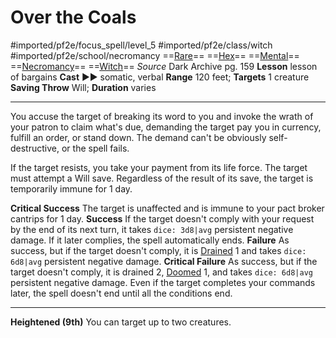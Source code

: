 # Over the Coals
#imported/pf2e/focus_spell/level_5 #imported/pf2e/class/witch #imported/pf2e/school/necromancy 
==[Rare](rare.md)== ==[Hex](../../../Traits/Hex.md)== ==[Mental](mental.md)== ==[Necromancy](necromancy.md)== ==[Witch](../../../Traits/Witch.md)==
*Source* Dark Archive pg. 159
**Lesson** lesson of bargains
**Cast** ►► somatic, verbal
**Range** 120 feet; **Targets** 1 creature
**Saving Throw** Will; **Duration** varies

---
You accuse the target of breaking its word to you and invoke the wrath of your patron to claim what's due, demanding the target pay you in currency, fulfill an order, or stand down. The demand can't be obviously self-destructive, or the spell fails.

If the target resists, you take your payment from its life force. The target must attempt a Will save. Regardless of the result of its save, the target is temporarily immune for 1 day.

**Critical Success** The target is unaffected and is immune to your pact broker cantrips for 1 day.
**Success** If the target doesn't comply with your request by the end of its next turn, it takes `dice: 3d8|avg` persistent negative damage. If it later complies, the spell automatically ends.
**Failure** As success, but if the target doesn't comply, it is [Drained](../../../Conditions/Drained.md) 1 and takes `dice: 6d8|avg` persistent negative damage.
**Critical Failure** As success, but if the target doesn't comply, it is drained 2, [Doomed](../../../Conditions/Doomed.md) 1, and takes `dice: 6d8|avg` persistent negative damage. Even if the target completes your commands later, the spell doesn't end until all the conditions end.

<hr>

**Heightened (9th)** You can target up to two creatures.